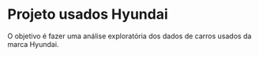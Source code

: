 # Projeto usados Hyundai
O objetivo é fazer uma análise exploratória dos dados de carros usados da marca Hyundai.
